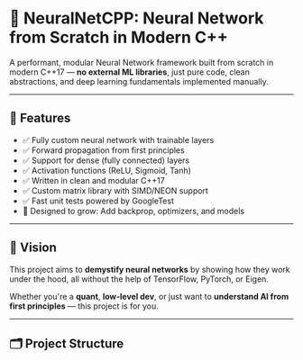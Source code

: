 # 🧠 NeuralNetCPP: Neural Network from Scratch in Modern C++

A performant, modular Neural Network framework built from scratch in modern C++17 — **no external ML libraries**, just pure code, clean abstractions, and deep learning fundamentals implemented manually.

---

## 🚀 Features

- ✅ Fully custom neural network with trainable layers
- ✅ Forward propagation from first principles
- ✅ Support for dense (fully connected) layers
- ✅ Activation functions (ReLU, Sigmoid, Tanh)
- ✅ Written in clean and modular C++17
- ✅ Custom matrix library with SIMD/NEON support
- ✅ Fast unit tests powered by GoogleTest
- 🧱 Designed to grow: Add backprop, optimizers, and models

---

## 📌 Vision

This project aims to **demystify neural networks** by showing how they work under the hood, all without the help of TensorFlow, PyTorch, or Eigen.

Whether you're a **quant**, **low-level dev**, or just want to **understand AI from first principles** — this project is for you.

---

## 🗂️ Project Structure

